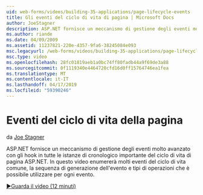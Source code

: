 ```yaml
---
uid: web-forms/videos/building-35-applications/page-lifecycle-events
title: Gli eventi del ciclo di vita di pagina | Microsoft Docs
author: JoeStagner
description: ASP.NET fornisce un meccanismo di gestione degli eventi molto avanzato con gli hook in tutte le istanze di cronologico importante del ciclo di vita di pagina ASP.NET. In questo video verrà enum...
ms.author: riande
ms.date: 04/09/2009
ms.assetid: 11237821-220e-4357-9fa6-38245084e093
msc.legacyurl: /web-forms/videos/building-35-applications/page-lifecycle-events
msc.type: video
ms.openlocfilehash: 28fc01819aeb1a0bc74ff80fadb44a9f69de3a88
ms.sourcegitcommit: 0f1119340e4464720cfd16d0ff15764746ea1fea
ms.translationtype: MT
ms.contentlocale: it-IT
ms.lasthandoff: 04/17/2019
ms.locfileid: "59390246"
---
```

# <a name="page-lifecycle-events"></a>Eventi del ciclo di vita della pagina

da [Joe Stagner](https://github.com/JoeStagner)

ASP.NET fornisce un meccanismo di gestione degli eventi molto avanzato con gli hook in tutte le istanze di cronologico importante del ciclo di vita di pagina ASP.NET. In questo video enumererà molti eventi del ciclo di vita comune, la sequenza di generazione dell'evento e tipi di operazioni che è possibile utilizzare per ogni evento.

[&#9654;Guarda il video (12 minuti)](https://channel9.msdn.com/Blogs/ASP-NET-Site-Videos/page-lifecycle-events)

